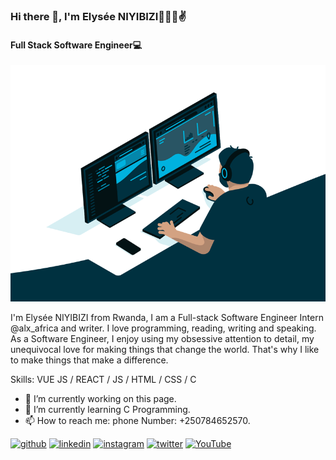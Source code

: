 ### Hi there 👋, I'm Elysée NIYIBIZI👑🇷🇼✌️
#### Full Stack Software Engineer💻
![Full Stack Software Engineer](https://github.com/elyse502/elyse502/blob/main/68747470733a2f2f63646e2e6472696262626c652e636f6d2f75736572732f3733303730332f73637265656e73686f74732f363538313234332f6176656e746f2e676966.gif)

I'm Elysée NIYIBIZI from Rwanda, I am a Full-stack Software Engineer Intern @alx_africa and writer. I love programming, reading, writing and speaking. As a Software Engineer, I enjoy using my obsessive attention to detail, my unequivocal love for making things that change the world. That's why I like to make things that make a difference. 

Skills: VUE JS / REACT / JS / HTML / CSS / C

- 🔭 I’m currently working on this page. 
- 🌱 I’m currently learning C Programming. 
- 📫 How to reach me: phone Number: +250784652570.


[<img src='https://cdn.jsdelivr.net/npm/simple-icons@3.0.1/icons/github.svg' alt='github' height='40'>](https://github.com/elyse502)  [<img src='https://cdn.jsdelivr.net/npm/simple-icons@3.0.1/icons/linkedin.svg' alt='linkedin' height='40'>](https://www.linkedin.com/in/niyibizi-elysée/)  [<img src='https://cdn.jsdelivr.net/npm/simple-icons@3.0.1/icons/instagram.svg' alt='instagram' height='40'>](https://www.instagram.com/7.le_fils_de_dieu/)  [<img src='https://cdn.jsdelivr.net/npm/simple-icons@3.0.1/icons/twitter.svg' alt='twitter' height='40'>](https://twitter.com/Niyibizi_Elyse)  [<img src='https://cdn.jsdelivr.net/npm/simple-icons@3.0.1/icons/youtube.svg' alt='YouTube' height='40'>](https://www.youtube.com/channel/niyibizielysee953)  
